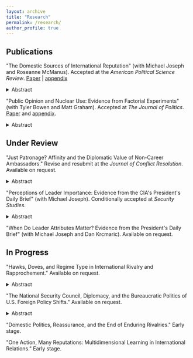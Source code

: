 ```yaml
---
layout: archive
title: "Research"
permalink: /research/
author_profile: true
---
```


Publications
---

"The Domestic Sources of International Reputation" (with Michael Joseph and Roseanne McManus). Accepted at the <i>American Political Science Review</i>. <a href= "https://michaelgoldfien.github.io/files/GJM_Domestic_Reputation_Main_Doc.pdf">Paper</a> | <a href= "https://michaelgoldfien.github.io/files/GJM_Domestic_Reputation_Appendix.pdf">appendix</a>

<details>
  <summary>Abstract</summary>

Existing research finds that leaders develop international reputations based on their past behavior on the international stage. We argue that leaders' domestic choices can also influence their international reputations, perhaps as much as their past foreign policy decisions do. Using formal theory and intuitive argumentation, we develop an overarching framework to predict how much any domestic choice will affect a leader's international reputation. We theorize that certain domestic choices can inform expectations about future international crisis behavior based on the extent to which (1) the costs at state are similar to those of an international crisis and (2) the domestic issue is salient relative to foreign policy. We use conjoint experiments and other evidence to show that many domestic choices have significant international reputational effects. There is some evidence that the reputational effect of certain domestic choices may equal that of fighting in a previous international crisis.
  
</details>  

"Public Opinion and Nuclear Use: Evidence from Factorial Experiments" (with Tyler Bowen and Matt Graham). Accepted at <i>The Journal of Politics</i>. <a href= "https://michaelgoldfien.github.io/files/BowenGoldfienGraham.pdf">Paper</a> and <a href= "https://michaelgoldfien.github.io/files/BowenGoldfienGraham_appendix.pdf">appendix</a>. 

<details>
  <summary>Abstract</summary>

  
Does the public oppose nuclear use? Survey experimental research varying either the advantages or disadvantages of nuclear use has produced a wide range of results. Yet no study has examined how the military advantages and strategic and moral disadvantages of nuclear weapons interact. We explore this interaction and uncover a pattern that unifies the literature's seemingly disparate results: the persuasive power of nuclear weapons' military advantages is conditional on their disadvantages. We demonstrate this by independently randomizing both the advantages and disadvantages of nuclear use in  (1) a 2x2 factorial version of an influential design and (2) a novel adaptation of conjoint experiments that focuses on the most plausible comparisons between nuclear and conventional strikes. Our results support a new explanation for why the public can appear rigidly opposed to nuclear strikes in some circumstances and highly permissive in others. 

</details>    
  
Under Review
---

"Just Patronage? Affinity and the Diplomatic Value of Non-Career Ambassadors." Revise and resubmit at the <i>Journal of Conflict Resolution</i>. Available on request. 

<details>
  <summary>Abstract</summary>

 Career diplomats have expertise and experience. Why, then, do U.S. presidents appoint political allies and novices to key diplomatic posts? Conventional wisdom points to patronage. Yet this explanation overlooks the benefits of a diplomat's affinity with political superiors. Inherent in delegated diplomacy is uncertainty over diplomats' ability to "deliver" on understandings reached at the negotiating table. Non-career diplomats can more credibly speak for political superiors, creating an incentive for foreign counterparts to engage in diplomacy. I formalize the tradeoff between expertise and affinity to generate predictions for optimal diplomat selection. A surprising outcome is that presidents often sacrifice professional expertise to delegate important diplomatic assignments to relative amateurs, even when such assignments have limited patronage value. I find empirical support for the argument using a dataset on U.S. ambassadorial appointments from 1981 to 2020.
  
</details> 

"Perceptions of Leader Importance: Evidence from the CIA's President's Daily Brief" (with Michael Joseph). Conditionally accepted at <i>Security Studies</i>. 

<details>
  <summary>Abstract</summary>

Are leaders perceived as important actors during conflict, or are they discounted because of domestic institutions and international structure? We exploit the recently declassified CIA President's Daily Briefs to construct a cross-national, weekly measure of how intelligence analysts perceive a foreign leader's importance. We estimate perceptions of leader importance at crisis onset, escalation, war, and war termination in over 16,000 statistical models that overcome selection and endogeneity concerns common in existing studies of leadership and conflict. Leaders are not perceived to matter equally at every stage of conflict. They are seen to matter the most during crisis negotiations when conflicts can either deescalate to peace or escalate to war. But they are not perceived to matter during war. We find leaders of heavily constrained regimes are seen as no more important at any stage of the conflict process than they are in peacetime. But leaders of moderately constrained regimes are perceived to matter for crisis escalation.  Our findings suggest that even if leaders are perceived to matter for conflict on average, domestic institutions and structure plausibly constrain leaders more at some stages of the conflict process such that leaders are seen as less important at those stages. We contribute to the quantification of historical documents by illustrating how to combine data selection, historiography, measurement and statistical modeling to draw stronger inferences. 
  
</details> 

"When Do Leader Attributes Matter? Evidence from the President's Daily Brief" (with Michael Joseph and Dan Krcmaric). Available on request.


In Progress
---

"Hawks, Doves, and Regime Type in International Rivalry and Rapprochement." Available on request.

<details>
  <summary>Abstract</summary>
Existing scholarship emphasizes hawks' advantages in making peace but is squarely focused on democratic leaders, even though most prominent international rivalries feature at least one autocracy. I argue that regime type mediates the relationship between foreign policy orientation and peace: doves should be more successful peacemakers in autocracies than democracies. In low-accountability autocracies where domestic audiences struggle to punish leaders, the credibility problem doves face in selling peace at home becomes less salient relative to doves' motivation to cooperate internationally. I demonstrate that the predicted patterns holds in a large-N set of post-World War II cases. I conclude by examining two key cases of rapprochement that demonstrate the theorized mechanisms: the U.S.-Soviet and  Egypt-Israel rivalries. The theory explains why it could take a hawk like Nixon to go to Beijing, but a dove like Gorbachev to go to Washington.   
</details>   

"The National Security Council, Diplomacy, and the Bureaucratic Politics of U.S. Foreign Policy Shifts." Available on request.

<details>
  <summary>Abstract</summary>
Why don't the diplomats make America's diplomatic breakthroughs? Presidents face two obstacles to implementing foreign policy shifts: (1) veto players and (2) coordination with foreign counterparts. I argue that the structure of America's national security institutions position the White House-based National Security Council (NSC) Staff---not the State Department and its professional diplomatic service---to overcome these obstacles. While leaders at State must contend with Congress and an entrenched bureaucracy, the NSC's sole constituent is the president. As a result, the NSC's senior staff is responsive to presidential initiatives, eludes veto players through secrecy, and credibly `speaks for' the White House abroad. I test this argument by examining a particularly consequential universe of policy shifts: diplomatic engagement with adversaries. Using a novel dataset, I show that national security advisors play an outsized role in U.S. diplomacy with rivals. Case studies of National Security Advisor Henry Kissinger's opening to China and Deputy National Security Advisor Ben Rhodes' normalization talks with Cuba demonstrate the theorized mechanism.   
</details>

"Domestic Politics, Reassurance, and the End of Enduring Rivalries." Early stage.

"One Action, Many Reputations: Multidimensional Learning in International Relations." Early stage.

